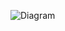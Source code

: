 ![Diagram](https://github.com/oleksandrblazhko/ai-213-poyatsika/assets/101941157/363c1fe7-24ac-4ffe-8fdf-320930d65090)
